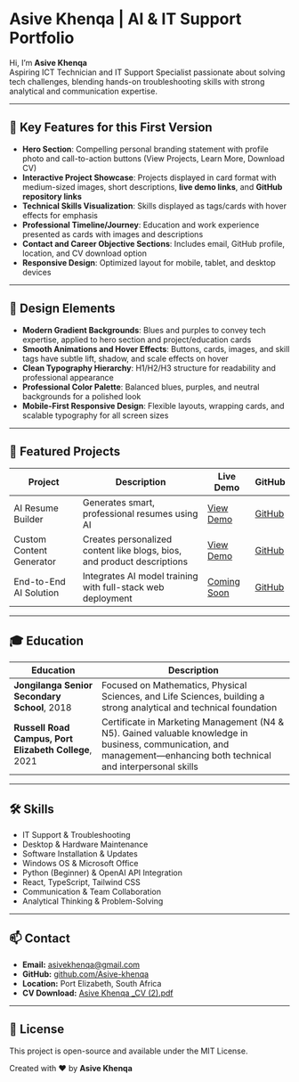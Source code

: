 # Asive Khenqa | AI & IT Support Portfolio

Hi, I’m **Asive Khenqa**  
Aspiring ICT Technician and IT Support Specialist passionate about solving tech challenges, blending hands-on troubleshooting skills with strong analytical and communication expertise.

---

## 🚀 Key Features for this First Version

- **Hero Section**: Compelling personal branding statement with profile photo and call-to-action buttons (View Projects, Learn More, Download CV)  
- **Interactive Project Showcase**: Projects displayed in card format with medium-sized images, short descriptions, **live demo links**, and **GitHub repository links**  
- **Technical Skills Visualization**: Skills displayed as tags/cards with hover effects for emphasis  
- **Professional Timeline/Journey**: Education and work experience presented as cards with images and descriptions  
- **Contact and Career Objective Sections**: Includes email, GitHub profile, location, and CV download option  
- **Responsive Design**: Optimized layout for mobile, tablet, and desktop devices  

---

## 🎨 Design Elements

- **Modern Gradient Backgrounds**: Blues and purples to convey tech expertise, applied to hero section and project/education cards  
- **Smooth Animations and Hover Effects**: Buttons, cards, images, and skill tags have subtle lift, shadow, and scale effects on hover  
- **Clean Typography Hierarchy**: H1/H2/H3 structure for readability and professional appearance  
- **Professional Color Palette**: Balanced blues, purples, and neutral backgrounds for a polished look  
- **Mobile-First Responsive Design**: Flexible layouts, wrapping cards, and scalable typography for all screen sizes  

---

## 🧩 Featured Projects

| Project | Description | Live Demo | GitHub |
| ------- | ----------- | --------- | ------ |
| AI Resume Builder | Generates smart, professional resumes using AI | [View Demo](#) | [GitHub](https://github.com/Asive-khenqa/ai-resume-builder) |
| Custom Content Generator | Creates personalized content like blogs, bios, and product descriptions | [View Demo](#) | [GitHub](https://github.com/Asive-khenqa/custom-content-generator) |
| End-to-End AI Solution | Integrates AI model training with full-stack web deployment | [Coming Soon](#) | [GitHub](https://github.com/Asive-khenqa/end-to-end-ai-solution) |

---

## 🎓 Education

| Education | Description |
| --------- | ----------- |
| **Jongilanga Senior Secondary School**, 2018 | Focused on Mathematics, Physical Sciences, and Life Sciences, building a strong analytical and technical foundation |
| **Russell Road Campus, Port Elizabeth College**, 2021 | Certificate in Marketing Management (N4 & N5). Gained valuable knowledge in business, communication, and management—enhancing both technical and interpersonal skills |

---

## 🛠️ Skills

- IT Support & Troubleshooting  
- Desktop & Hardware Maintenance  
- Software Installation & Updates  
- Windows OS & Microsoft Office  
- Python (Beginner) & OpenAI API Integration  
- React, TypeScript, Tailwind CSS  
- Communication & Team Collaboration  
- Analytical Thinking & Problem-Solving  

---

## 📫 Contact

- **Email:** [asivekhenqa@gmail.com](mailto:asivekhenqa@gmail.com)  
- **GitHub:** [github.com/Asive-khenqa](https://github.com/Asive-khenqa)  
- **Location:** Port Elizabeth, South Africa  
- **CV Download:** [Asive Khenqa _CV (2).pdf](Asive%20Khenqa%20_CV%20(2).pdf)

---

## 📝 License

This project is open-source and available under the MIT License.

Created with ❤️ by **Asive Khenqa**
